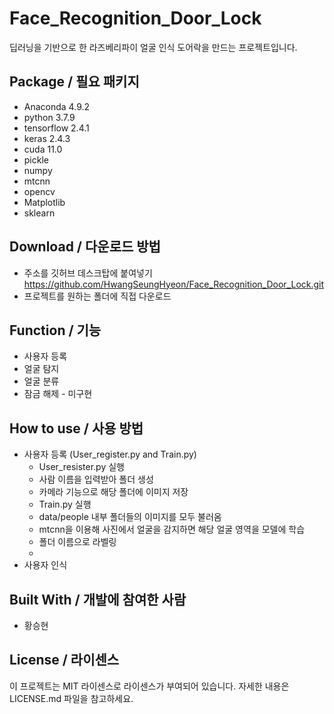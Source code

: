 # Face_Recognition_Door_Lock
딥러닝을 기반으로 한 라즈베리파이 얼굴 인식 도어락을 만드는 프로젝트입니다.


## Package / 필요 패키지
  * Anaconda 4.9.2
  * python 3.7.9
  * tensorflow 2.4.1
  * keras 2.4.3
  * cuda 11.0
  * pickle 
  * numpy
  * mtcnn
  * opencv
  * Matplotlib
  * sklearn
  
## Download / 다운로드 방법
  * 주소를 깃허브 데스크탑에 붙여넣기 https://github.com/HwangSeungHyeon/Face_Recognition_Door_Lock.git
  * 프로젝트를 원하는 폴더에 직접 다운로드

## Function / 기능
  * 사용자 등록
  * 얼굴 탐지
  * 얼굴 분류
  * 잠금 해제 - 미구현

## How to use / 사용 방법
  * 사용자 등록 (User_register.py and Train.py)
      * User_resister.py 실행
      * 사람 이름을 입력받아 폴더 생성
      * 카메라 기능으로 해당 폴더에 이미지 저장
      * Train.py 실행
      * data/people 내부 폴더들의 이미지를 모두 불러옴
      * mtcnn을 이용해 사진에서 얼굴을 감지하면 해당 얼굴 영역을 모델에 학습
      * 폴더 이름으로 라벨링
      * 
  * 사용자 인식
 

## Built With / 개발에 참여한 사람
 * 황승현

## License / 라이센스
이 프로젝트는 MIT 라이센스로 라이센스가 부여되어 있습니다. 자세한 내용은 LICENSE.md 파일을 참고하세요.
